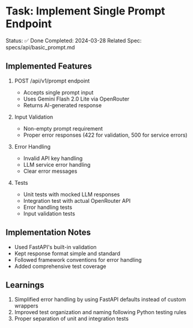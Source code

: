 # Task: Implement Single Prompt Endpoint

Status: ✅ Done
Completed: 2024-03-28
Related Spec: specs/api/basic_prompt.md

## Implemented Features
1. POST /api/v1/prompt endpoint
   - Accepts single prompt input
   - Uses Gemini Flash 2.0 Lite via OpenRouter
   - Returns AI-generated response

2. Input Validation
   - Non-empty prompt requirement
   - Proper error responses (422 for validation, 500 for service errors)

3. Error Handling
   - Invalid API key handling
   - LLM service error handling
   - Clear error messages

4. Tests
   - Unit tests with mocked LLM responses
   - Integration test with actual OpenRouter API
   - Error handling tests
   - Input validation tests

## Implementation Notes
- Used FastAPI's built-in validation
- Kept response format simple and standard
- Followed framework conventions for error handling
- Added comprehensive test coverage

## Learnings
1. Simplified error handling by using FastAPI defaults instead of custom wrappers
2. Improved test organization and naming following Python testing rules
3. Proper separation of unit and integration tests 